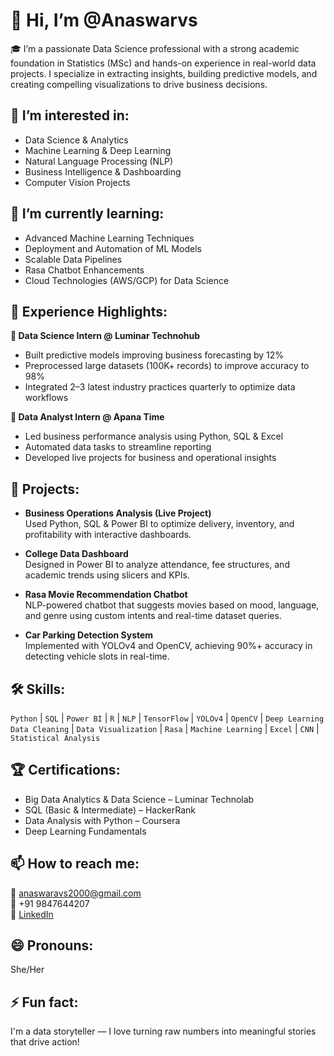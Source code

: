 # 👋 Hi, I’m @Anaswarvs

🎓 I’m a passionate Data Science professional with a strong academic foundation in Statistics (MSc) and hands-on experience in real-world data projects. I specialize in extracting insights, building predictive models, and creating compelling visualizations to drive business decisions.

## 👀 I’m interested in:
- Data Science & Analytics  
- Machine Learning & Deep Learning  
- Natural Language Processing (NLP)  
- Business Intelligence & Dashboarding  
- Computer Vision Projects  

## 🌱 I’m currently learning:
- Advanced Machine Learning Techniques  
- Deployment and Automation of ML Models  
- Scalable Data Pipelines  
- Rasa Chatbot Enhancements  
- Cloud Technologies (AWS/GCP) for Data Science  

## 💼 Experience Highlights:
**🔹 Data Science Intern @ Luminar Technohub**  
- Built predictive models improving business forecasting by 12%  
- Preprocessed large datasets (100K+ records) to improve accuracy to 98%  
- Integrated 2–3 latest industry practices quarterly to optimize data workflows  

**🔹 Data Analyst Intern @ Apana Time**  
- Led business performance analysis using Python, SQL & Excel  
- Automated data tasks to streamline reporting  
- Developed live projects for business and operational insights  

## 🚀 Projects:
- **Business Operations Analysis (Live Project)**  
  Used Python, SQL & Power BI to optimize delivery, inventory, and profitability with interactive dashboards.

- **College Data Dashboard**  
  Designed in Power BI to analyze attendance, fee structures, and academic trends using slicers and KPIs.

- **Rasa Movie Recommendation Chatbot**  
  NLP-powered chatbot that suggests movies based on mood, language, and genre using custom intents and real-time dataset queries.

- **Car Parking Detection System**  
  Implemented with YOLOv4 and OpenCV, achieving 90%+ accuracy in detecting vehicle slots in real-time.

## 🛠️ Skills:
`Python` | `SQL` | `Power BI` | `R` | `NLP` | `TensorFlow` | `YOLOv4` | `OpenCV` | `Deep Learning`  
`Data Cleaning` | `Data Visualization` | `Rasa` | `Machine Learning` | `Excel` | `CNN` | `Statistical Analysis`

## 🏆 Certifications:
- Big Data Analytics & Data Science – Luminar Technolab  
- SQL (Basic & Intermediate) – HackerRank  
- Data Analysis with Python – Coursera  
- Deep Learning Fundamentals  

## 📫 How to reach me:
📧 [anaswaravs2000@gmail.com](mailto:anaswaravs2000@gmail.com)  
📱 +91 9847644207  
🔗 [LinkedIn](https://www.linkedin.com/in/anaswara-vs-3a29b2275)

## 😄 Pronouns:
She/Her

## ⚡ Fun fact:
I'm a data storyteller — I love turning raw numbers into meaningful stories that drive action!

<!---
Anaswarvs/Anaswarvs is a ✨ special ✨ repository because its `README.md` (this file) appears on your GitHub profile.
You can click the Preview link to take a look at your changes.
--->
